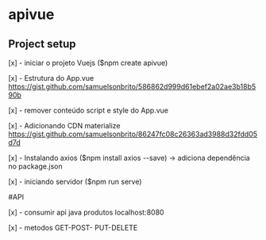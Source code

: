 # apivue 

## Project setup

[x] - iniciar o projeto Vuejs ($npm create apivue)

[x] - Estrutura do App.vue https://gist.github.com/samuelsonbrito/586862d999d61ebef2a02ae3b18b590b

[x] -  remover conteúdo script e style do App.vue

[x] - Adicionando CDN materialize https://gist.github.com/samuelsonbrito/86247fc08c26363ad3988d32fdd05d7d

[x] - Instalando axios ($npm install axios --save) -> adiciona dependência no package.json

[x] - iniciando servidor ($npm run serve)


#API 

[x] - consumir api java produtos localhost:8080

[x] - metodos GET-POST- PUT-DELETE
